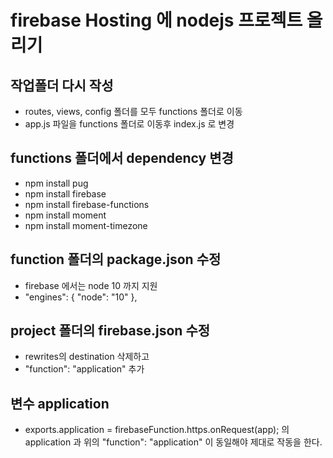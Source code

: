 # firebase Hosting 에 nodejs 프로젝트 올리기

## 작업폴더 다시 작성

- routes, views, config 폴더를 모두 functions 폴더로 이동
- app.js 파일을 functions 폴더로 이동후 index.js 로 변경

## functions 폴더에서 dependency 변경

- npm install pug
- npm install firebase
- npm install firebase-functions
- npm install moment
- npm install moment-timezone

## function 폴더의 package.json 수정

- firebase 에서는 node 10 까지 지원
- "engines": {
  "node": "10"
  },

## project 폴더의 firebase.json 수정

- rewrites의 destination 삭제하고
- "function": "application" 추가

## 변수 application

- exports.application = firebaseFunction.https.onRequest(app); 의 application 과 위의 "function": "application" 이 동일해야 제대로 작동을 한다.

